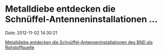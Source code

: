 Metalldiebe entdecken die Schnüffel-Antenneninstallationen \...
===============================================================

Date: 2012-11-02 14:30:21

[Metalldiebe entdecken die Schnüffel-Antenneninstallationen des BND als
Rohstoffquelle](http://www.augsburger-allgemeine.de/augsburg-land/Einbrecher-beim-Geheimdienst-id22570901.html)
